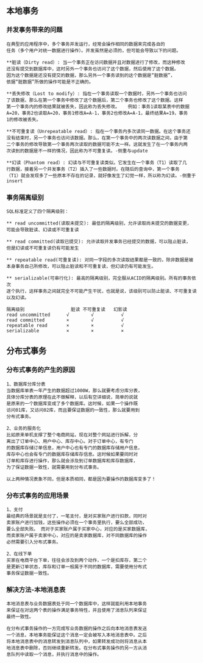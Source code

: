## 本地事务
  ### 并发事务带来的问题
    在典型的应用程序中，多个事务并发运行，经常会操作相同的数据来完成各自的
    任务（多个用户对统一数据进行操作）。并发虽然是必须的，但可能会导致以下的问题。
    
    **脏读（Dirty read）: 当一个事务正在访问数据并且对数据进行了修改，而这种修改
    还没有提交到数据库中，这时另外一个事务也访问了这个数据，然后使用了这个数据。
    因为这个数据是还没有提交的数据，那么另外一个事务读到的这个数据是“脏数据”，
    依据“脏数据”所做的操作可能是不正确的。
    
    **丢失修改（Lost to modify）: 指在一个事务读取一个数据时，另外一个事务也访问
    了该数据，那么在第一个事务中修改了这个数据后，第二个事务也修改了这个数据。这样
    第一个事务内的修改结果就被丢失，因此称为丢失修改。	例如：事务1读取某表中的数据
    A=20，事务2也读取A=20，事务1修改A=A-1，事务2也修改A=A-1，最终结果A=19，事务
    1的修改被丢失。
    
    **不可重复读（Unrepeatable read）: 指在一个事务内多次读同一数据。在这个事务还
    没有结束时，另一个事务也访问该数据。那么，在第一个事务中的两次读数据之间，由于第
    二个事务的修改导致第一个事务两次读取的数据可能不太一样。这就发生了在一个事务内两
    次读到的数据是不一样的情况，因此称为不可重复读。-侧重与update
    
    **幻读（Phantom read）: 幻读与不可重复读类似。它发生在一个事务（T1）读取了几
    行数据，接着另一个并发事务（T2）插入了一些数据时。在随后的查询中，第一个事务
    （T1）就会发现多了一些原本不存在的记录，就好像发生了幻觉一样，所以称为幻读。-侧重于insert

  ### 事务隔离级别
    SQL标准定义了四个隔离级别：
    
    ** read uncommitted(读取未提交): 最低的隔离级别，允许读取尚未提交的数据变更，
    可能会导致脏读、幻读或不可重复读
    
    ** read committed(读取已提交): 允许读取并发事务已经提交的数据，可以阻止脏读，
    但是幻读或不可重复读仍有可能发生
    
    ** repeatable read(可重复读): 对同一字段的多次读取结果都是一致的，除非数据是被
    本身事务自己所修改，可以阻止脏读和不可重复读，但幻读仍有可能发生。
    
    ** serializable(可串行化): 最高的隔离级别，完全服从ACID的隔离级别。所有的事务依次
    逐个执行，这样事务之间就完全不可能产生干扰，也就是说，该级别可以防止脏读、不可重复读以及幻读。
    
    隔离级别	             脏读	不可重复读	幻影读
    read uncommitted	  √	       √	      √
    read committed        ×	       √	      √
    repeatable read       ×	       ×	      √
    serializable	      ×	       ×          ×

## 分布式事务
  ### 分布式事务的产生的原因
    1、数据库分库分表
    当数据库单表一年产生的数据超过1000W，那么就要考虑分库分表，
    具体分库分表的原理在此不做解释，以后有空详细说，简单的说就
    是原来的一个数据库变成了多个数据库。这时候，如果一个操作既
    访问01库，又访问02库，而且要保证数据的一致性，那么就要用到
    分布式事务。

    2、业务的服务化
    比如原来单机支撑了整个电商网站，现在对整个网站进行拆解，分
    离出了订单中心、用户中心、库存中心。对于订单中心，有专门
    的数据库存储订单信息，用户中心也有专门的数据库存储用户信息，
    库存中心也会有专门的数据库存储库存信息。这时候如果要同时对
    订单和库存进行操作，那么就会涉及到订单数据库和库存数据库，
    为了保证数据一致性，就需要用到分布式事务。
    
    以上两种情况表象不同，但是本质相同，都是因为要操作的数据库变多了！

   ### 分布式事务的应用场景
    1、支付
    最经典的场景就是支付了，一笔支付，是对买家账户进行扣款，同时对
    卖家账户进行加钱，这些操作必须在一个事务里执行，要么全部成功，
    要么全部失败。 而对于买家账户属于买家中心，对应的是买家数据库，
    而卖家账户属于卖家中心，对应的是卖家数据库，对不同数据库的操作
    必然需要引入分布式事务。
    
    2、在线下单
    买家在电商平台下单，往往会涉及到两个动作，一个是扣库存，第二个
    是更新订单状态，库存和订单一般属于不同的数据库，需要使用分布式
    事务保证数据一致性。

  ### 解决方法-本地消息表
    本地消息表与业务数据表处于同一个数据库中，这样就能利用本地事务
    来保证在对这两个表的操作满足事务特性，并且使用了消息队列来保证
    最终一致性。
    
    在分布式事务操作的一方完成写业务数据的操作之后向本地消息表发送
    一个消息，本地事务能保证这个消息一定会被写入本地消息表中。之后
    将本地消息表中的消息转发到消息队列中，如果转发成功则将消息从本
    地消息表中删除，否则继续重新转发。在分布式事务操作的另一方从消
    息队列中读取一个消息，并执行消息中的操作。
    